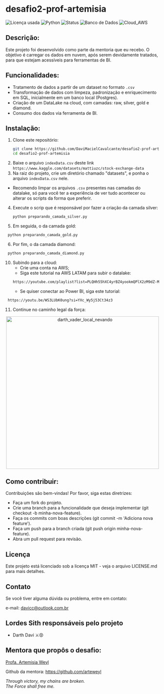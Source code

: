 # desafio2-prof-artemisia
 
![Licença usada](https://img.shields.io/github/license/DaviMacielCavalcante/desafio_etl_begginer)
![Python](https://img.shields.io/badge/Python-3.12.4-blue)
![Status](https://img.shields.io/badge/Status-Finalizado-brightgreen)
![Banco de Dados](https://img.shields.io/badge/Banco%20de%20Dados-PostgreSQL-blue)
![Cloud_AWS](https://img.shields.io/badge/Cloud-AWS-yellow?style=flat&color=%23FF9900)

## Descrição:
Este projeto foi desenvolvido como parte da mentoria que eu recebo. O objetivo é carregar os dados em nuvem, após serem devidamente tratados, para que estejam acessíveis para ferramentas de BI.

## Funcionalidades:
- Tratamento de dados a partir de um dataset no formato `.csv`
- Transformação de dados com limpeza, padronização e enriquecimento em SQL, inicialmente em um banco local (Postgres).
- Criação de um DataLake na cloud, com camadas: raw, silver, gold e diamond.
- Consumo dos dados via ferramenta de BI.

## Instalação:

1. Clone este repositório:
   ```bash
   git clone https://github.com/DaviMacielCavalcante/desafio2-prof-artemisia
   cd desafio2-prof-artemisia
2. Baixe o arquivo `indexData.csv` deste link `https://www.kaggle.com/datasets/mattiuzc/stock-exchange-data`
3. Na raiz do projeto, crie um diretório chamado "datasets", e ponha o arquivo `indexData.csv` nele.
 - Recomendo limpar os arquivos `.csv` presentes nas camadas do datalake, só para você ter a experiência de ver tudo acontecer ou alterar os scripts da forma que preferir.
4. Execute o scrip que é responsável por fazer a criação da camada silver:
   ```bash
   python preparando_camada_silver.py
5. Em seguida, o da camada gold:
  ```bash
   python preparando_camada_gold.py
  ```
6. Por fim, o da camada diamond:
  ```bash
   python preparando_camada_diamond.py
  ``` 
10. Subindo para a cloud:
    - Crie uma conta na AWS;
    - Siga este tutorial na AWS LATAM para subir o datalake:
    ```bash
    https://youtube.com/playlist?list=PLQHh55hXC4yrBZ4yookmQPlX2zM9dZ-MH&si=lpGE6Hz2F6t37THw
    ```
    - Se quiser conectar ao Power BI, siga este tutorial:
   ```bash
    https://youtu.be/WS3LUbK0ung?si=YXc_Wy5j53Ct34z3
   ```   
11. Continue no caminho legal da força:

<div align="center"> <img src="https://media.giphy.com/media/hwj7MQ3XDPVAI/giphy.gif?cid=790b761188097q3xe9iugkqzqcw8dq1ot2unfypfy59iq2z9&ep=v1_gifs_search&rid=giphy.gif&ct=g" alt="darth_vader_local_nevando" width="500"/></div>

## Como contribuir:
Contribuições são bem-vindas! Por favor, siga estas diretrizes:

- Faça um fork do projeto.
- Crie uma branch para a funcionalidade que deseja implementar (git checkout -b minha-nova-feature).
- Faça os commits com boas descrições (git commit -m 'Adiciona nova feature').
- Faça um push para a branch criada (git push origin minha-nova-feature).
- Abra um pull request para revisão.

## Licença
Este projeto está licenciado sob a licença MIT - veja o arquivo LICENSE.md para mais detalhes.

## Contato
Se você tiver alguma dúvida ou problema, entre em contato:

e-mail: davicc@outlook.com.br

## Lordes Sith responsáveis pelo projeto
- Darth Davi ⚔️😡

## Mentora que propôs o desafio:
[Profa. Artemisia Weyl](https://www.linkedin.com/in/arteweyl/)

Github da mentora: https://github.com/arteweyl

*Through victory, my chains are broken.
<br>
The Force shall free me.*
